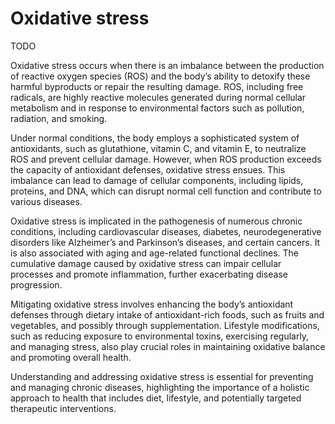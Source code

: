 # Oxidative stress

TODO

Oxidative stress occurs when there is an imbalance between the production of reactive oxygen species (ROS) and the body’s ability to detoxify these harmful byproducts or repair the resulting damage. ROS, including free radicals, are highly reactive molecules generated during normal cellular metabolism and in response to environmental factors such as pollution, radiation, and smoking.

Under normal conditions, the body employs a sophisticated system of antioxidants, such as glutathione, vitamin C, and vitamin E, to neutralize ROS and prevent cellular damage. However, when ROS production exceeds the capacity of antioxidant defenses, oxidative stress ensues. This imbalance can lead to damage of cellular components, including lipids, proteins, and DNA, which can disrupt normal cell function and contribute to various diseases.

Oxidative stress is implicated in the pathogenesis of numerous chronic conditions, including cardiovascular diseases, diabetes, neurodegenerative disorders like Alzheimer’s and Parkinson’s diseases, and certain cancers. It is also associated with aging and age-related functional declines. The cumulative damage caused by oxidative stress can impair cellular processes and promote inflammation, further exacerbating disease progression.

Mitigating oxidative stress involves enhancing the body’s antioxidant defenses through dietary intake of antioxidant-rich foods, such as fruits and vegetables, and possibly through supplementation. Lifestyle modifications, such as reducing exposure to environmental toxins, exercising regularly, and managing stress, also play crucial roles in maintaining oxidative balance and promoting overall health.

Understanding and addressing oxidative stress is essential for preventing and managing chronic diseases, highlighting the importance of a holistic approach to health that includes diet, lifestyle, and potentially targeted therapeutic interventions.
